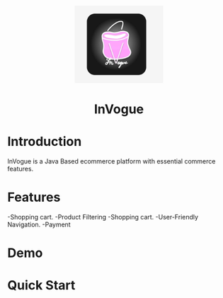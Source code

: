 <p align="center">
    <img width="200" src="https://github.com/RyamAlmalki/InVogue/blob/master/logo.jpg?raw=true" alt="Material Bread logo">
</p>
<h1 align="center">InVogue</h1>

<h1 align="left">Introduction</h1>
<p>InVogue is a Java Based ecommerce platform with essential commerce features.</p>

<h1 align="left">Features</h1>
-Shopping cart.
-Product Filtering
-Shopping cart.
-User-Friendly Navigation.
-Payment

<h1 align="left">Demo</h1>
<h1 align="left">Quick Start</h1>

